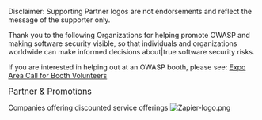 Disclaimer: Supporting Partner logos are not endorsements and reflect
the message of the supporter only.

Thank you to the following Organizations for helping promote OWASP and
making software security visible, so that individuals and organizations
worldwide can make informed decisions about|true software security
risks.

If you are interested in helping out at an OWASP booth, please see:
[Expo Area Call for Booth
Volunteers](https://www.owasp.org/index.php/Expo_Space_Call_for_Volunteers)

<big>Partner & Promotions</big>

Companies offering discounted service offerings
![Zapier-logo.png](Zapier-logo.png "Zapier-logo.png")